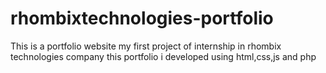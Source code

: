 # rhombixtechnologies-portfolio
This is a portfolio website my first project of internship in rhombix technologies company
this portfolio i developed using html,css,js and php
